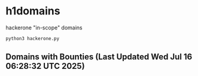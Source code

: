 # h1domains
hackerone "in-scope" domains

`python3 hackerone.py`
## Domains with Bounties (Last Updated Wed Jul 16 06:28:32 UTC 2025)
```

```
